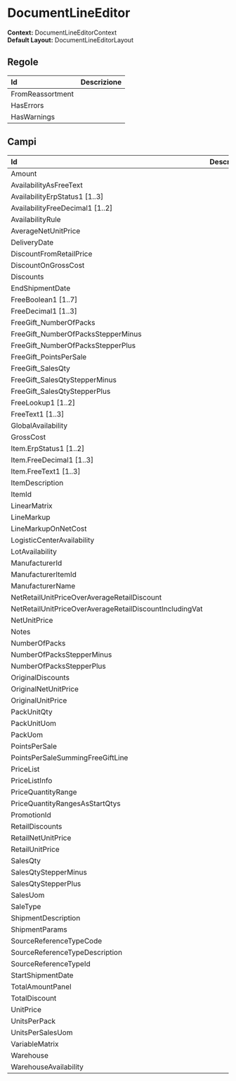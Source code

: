 # DocumentLineEditor

  
 **Context:** DocumentLineEditorContext   
 **Default Layout:** DocumentLineEditorLayout

## Regole

| Id | Descrizione |
| :--- | :--- |
| FromReassortment |  |
| HasErrors |  |
| HasWarnings |  |

## Campi

| Id | Descrizione |
| :--- | :--- |
| Amount |  |
| AvailabilityAsFreeText |  |
| AvailabilityErpStatus1 \[1..3\] |  |
| AvailabilityFreeDecimal1 \[1..2\] |  |
| AvailabilityRule |  |
| AverageNetUnitPrice |  |
| DeliveryDate |  |
| DiscountFromRetailPrice |  |
| DiscountOnGrossCost |  |
| Discounts |  |
| EndShipmentDate |  |
| FreeBoolean1 \[1..7\] |  |
| FreeDecimal1 \[1..3\] |  |
| FreeGift\_NumberOfPacks |  |
| FreeGift\_NumberOfPacksStepperMinus |  |
| FreeGift\_NumberOfPacksStepperPlus |  |
| FreeGift\_PointsPerSale |  |
| FreeGift\_SalesQty |  |
| FreeGift\_SalesQtyStepperMinus |  |
| FreeGift\_SalesQtyStepperPlus |  |
| FreeLookup1 \[1..2\] |  |
| FreeText1 \[1..3\] |  |
| GlobalAvailability |  |
| GrossCost |  |
| Item.ErpStatus1 \[1..2\] |  |
| Item.FreeDecimal1 \[1..3\] |  |
| Item.FreeText1 \[1..3\] |  |
| ItemDescription |  |
| ItemId |  |
| LinearMatrix |  |
| LineMarkup |  |
| LineMarkupOnNetCost |  |
| LogisticCenterAvailability |  |
| LotAvailability |  |
| ManufacturerId |  |
| ManufacturerItemId |  |
| ManufacturerName |  |
| NetRetailUnitPriceOverAverageRetailDiscount |  |
| NetRetailUnitPriceOverAverageRetailDiscountIncludingVat |  |
| NetUnitPrice |  |
| Notes |  |
| NumberOfPacks |  |
| NumberOfPacksStepperMinus |  |
| NumberOfPacksStepperPlus |  |
| OriginalDiscounts |  |
| OriginalNetUnitPrice |  |
| OriginalUnitPrice |  |
| PackUnitQty |  |
| PackUnitUom |  |
| PackUom |  |
| PointsPerSale |  |
| PointsPerSaleSummingFreeGiftLine |  |
| PriceList |  |
| PriceListInfo |  |
| PriceQuantityRange |  |
| PriceQuantityRangesAsStartQtys |  |
| PromotionId |  |
| RetailDiscounts |  |
| RetailNetUnitPrice |  |
| RetailUnitPrice |  |
| SalesQty |  |
| SalesQtyStepperMinus |  |
| SalesQtyStepperPlus |  |
| SalesUom |  |
| SaleType |  |
| ShipmentDescription |  |
| ShipmentParams |  |
| SourceReferenceTypeCode |  |
| SourceReferenceTypeDescription |  |
| SourceReferenceTypeId |  |
| StartShipmentDate |  |
| TotalAmountPanel |  |
| TotalDiscount |  |
| UnitPrice |  |
| UnitsPerPack |  |
| UnitsPerSalesUom |  |
| VariableMatrix |  |
| Warehouse |  |
| WarehouseAvailability |  |

